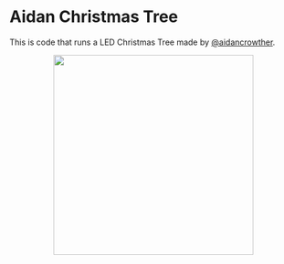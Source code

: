 # Aidan Christmas Tree

This is code that runs a LED Christmas Tree made by [@aidancrowther](https://github.com/aidancrowther/).

<p align="center">
    <img src="https://media.discordapp.net/attachments/783450024281505792/922592054582853642/20211216_192152.jpg" width="350" />
</p>